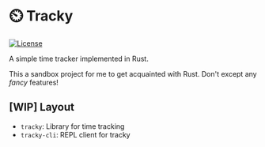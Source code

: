 # :timer_clock: Tracky

[![License](https://img.shields.io/github/license/highstreeto/tracky.svg)](https://github.com/highstreeto/tracky/blob/master/LICENSE)

A simple time tracker implemented in Rust.

This a sandbox project for me to get acquainted with Rust. Don't except any *fancy* features!

## [WIP] Layout

- `tracky`: Library for time tracking
- `tracky-cli`: REPL client for tracky
